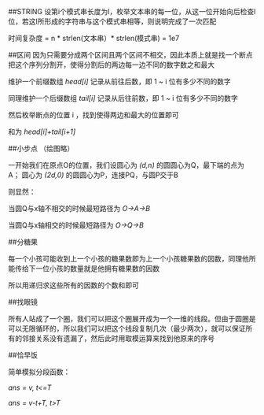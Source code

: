 ﻿##STRING设第i个模式串长度为l，枚举文本串的每一位，从这一位开始向后检查l位，若这l所形成的字符串与这个模式串相等，则说明完成了一次匹配时间复杂度 = n * strlen(文本串）* strlen(模式串) = 1e7##区间因为只需要分成两个区间且两个区间不相交，因此本质上就是找一个断点把这个序列分割开，使得分割后的两边每一边不同的数字数之和最大维护一个前缀数组 *head[i]* 记录从前往后数，即 1 ~ i 位有多少不同的数字同理维护一个后缀数组 *tail[i]* 记录从后往前数，即 1 ~  i 位有多少不同的数字然后枚举断点的位置 i ，找到使得两边和最大的位置即可和为 *head[i]+tail[i+1]* ##小步点（绘图略）一开始我们在原点O的位置，我们设圆心为 *(d,n)* 的圆圆心为Q，最下端的点为A； 圆心为 *(2d,0)* 的圆圆心为P，连接PQ，与圆P交于B则显然：当圆Q与x轴不相交的时候最短路径为 *O->A->B* 当圆Q与x轴相交的时候最短路径为 *O->Q->B*##分糖果每一个小孩可能收到上一个小孩的糖果数即为上一个小孩糖果数的因数，同理他所能传给下一位小孩的数量就是他拥有糖果数的因数所以用递归求这些所有的因数的个数和即可##找眼镜所有人站成了一个圈，我们可以把这个圈展开成为一个一维的线段。但由于圆圈是可以无限循环的，所以我们可以把这个线段复制几次（最少两次），就可以保证所有的邻接关系没有遗漏了，然后此时用取模运算来找到他原来的序号##恰早饭简单模拟分段函数：*ans = v,   t<=T**ans = v-t+T,     t>T*   